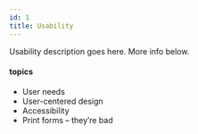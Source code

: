 ```yaml
---
id: 1
title: Usability
---
```


Usability description goes here. More info below.

#### topics
- User needs
- User-centered design
- Accessibility
- Print forms – they’re bad

